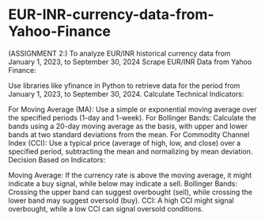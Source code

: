 # EUR-INR-currency-data-from-Yahoo-Finance 
(ASSIGNMENT 2:)
To analyze EUR/INR historical currency data from January 1, 2023, to September 30, 2024
Scrape EUR/INR Data from Yahoo Finance:

Use libraries like yfinance in Python to retrieve data for the period from January 1, 2023, to September 30, 2024.
Calculate Technical Indicators:

For Moving Average (MA): Use a simple or exponential moving average over the specified periods (1-day and 1-week).
For Bollinger Bands: Calculate the bands using a 20-day moving average as the basis, with upper and lower bands at two standard deviations from the mean.
For Commodity Channel Index (CCI): Use a typical price (average of high, low, and close) over a specified period, subtracting the mean and normalizing by mean deviation.
Decision Based on Indicators:

Moving Average: If the currency rate is above the moving average, it might indicate a buy signal, while below may indicate a sell.
Bollinger Bands: Crossing the upper band can suggest overbought (sell), while crossing the lower band may suggest oversold (buy).
CCI: A high CCI might signal overbought, while a low CCI can signal oversold conditions.
